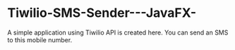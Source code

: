 # Tiwilio-SMS-Sender---JavaFX-
A simple application using Tiwilio API is created here. You can send an SMS to this mobile number.
